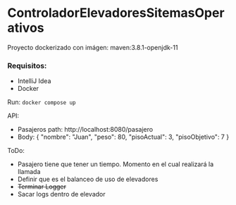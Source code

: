 # ControladorElevadoresSitemasOperativos

Proyecto dockerizado con imágen: maven:3.8.1-openjdk-11

### Requisitos:
- IntelliJ Idea
- Docker

Run:
`docker compose up`

API:
- Pasajeros path: http://localhost:8080/pasajero
- Body: {
  "nombre": "Juan",
  "peso": 80,
  "pisoActual": 3,
  "pisoObjetivo": 7
  }

ToDo:
- Pasajero tiene que tener un tiempo. Momento en el cual realizará la llamada
- Definir que es el balanceo de uso de elevadores
- ~~Terminar Logger~~
- Sacar logs dentro de elevador
